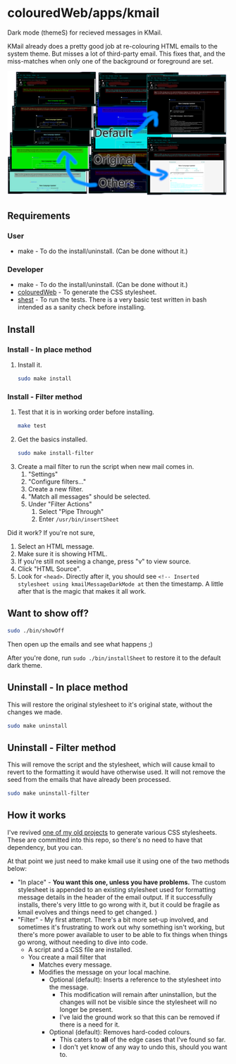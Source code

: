 # colouredWeb/apps/kmail

Dark mode (themeS) for recieved messages in KMail.

KMail already does a pretty good job at re-colouring HTML emails to the system theme. But misses a lot of third-party email. This fixes that, and the miss-matches when only one of the background or foreground are set.

![Screenshot showing different themes in action.](misc/kmailDarkExample-withLabels.png)

## Requirements

### User

* make - To do the install/uninstall. (Can be done without it.)

### Developer

* make - To do the install/uninstall. (Can be done without it.)
* [colouredWeb](https://github.com/ksandom/colouredWeb) - To generate the CSS stylesheet.
* [shest](https://github.com/ksandom/shest) - To run the tests. There is a very basic test written in bash intended as a sanity check before installing.

## Install

### Install - In place method

1. Install it.
    ```bash
    sudo make install
    ```

### Install - Filter method

1. Test that it is in working order before installing.
    ```bash
    make test
    ```
1. Get the basics installed.
    ```bash
    sudo make install-filter
    ```
1. Create a mail filter to run the script when new mail comes in.
    1. "Settings"
    1. "Configure filters..."
    1. Create a new filter.
    1. "Match all messages" should be selected.
    1. Under "Filter Actions"
        1. Select "Pipe Through"
        1. Enter `/usr/bin/insertSheet`


Did it work? If you're not sure,

1. Select an HTML message.
1. Make sure it is showing HTML.
1. If you're still not seeing a change, press "v" to view source.
1. Click "HTML Source".
1. Look for `<head>`. Directly after it, you should see `<!-- Inserted stylesheet using kmailMessageDarkMode at` then the timestamp. A little after that is the magic that makes it all work.

## Want to show off?

```bash
sudo ./bin/showOff
```

Then open up the emails and see what happens ;)

After you're done, run `sudo ./bin/installSheet` to restore it to the default dark theme.

## Uninstall - In place method

This will restore the original stylesheet to it's original state, without the changes we made.

```bash
sudo make uninstall
```

## Uninstall - Filter method

This will remove the script and the stylesheet, which will cause kmail to revert to the formatting it would have otherwise used. It will not remove the seed from the emails that have already been processed.

```bash
sudo make uninstall-filter
```

## How it works

I've revived [one of my old projects](https://github.com/ksandom/colouredWeb) to generate various CSS stylesheets. These are committed into this repo, so there's no need to have that dependency, but you can.

At that point we just need to make kmail use it using one of the two methods below:

* "In place" - **You want this one, unless you have problems.** The custom stylesheet is appended to an existing stylesheet used for formatting message details in the header of the email output. If it successfully installs, there's very little to go wrong with it, but it could be fragile as kmail evolves and things need to get changed. )
* "Filter" - My first attempt. There's a bit more set-up involved, and sometimes it's frustrating to work out why something isn't working, but there's more power available to user to be able to fix things when things go wrong, without needing to dive into code.
    * A script and a CSS file are installed.
    * You create a mail filter that
        * Matches every message.
        * Modifies the message on your local machine.
            * Optional (default): Inserts a reference to the stylesheet into the message.
                * This modification will remain after uninstallion, but the changes will not be visible since the stylesheet will no longer be present.
                * I've laid the ground work so that this can be removed if there is a need for it.
            * Optional (default): Removes hard-coded colours.
                * This caters to **all** of the edge cases that I've found so far.
                * I don't yet know of any way to undo this, should you want to.
